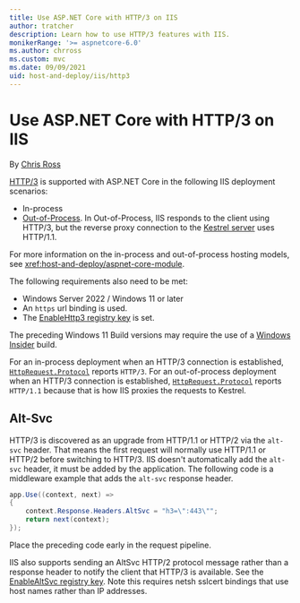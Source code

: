 ```yaml
---
title: Use ASP.NET Core with HTTP/3 on IIS
author: tratcher
description: Learn how to use HTTP/3 features with IIS.
monikerRange: '>= aspnetcore-6.0'
ms.author: chrross
ms.custom: mvc
ms.date: 09/09/2021
uid: host-and-deploy/iis/http3
---
```


# Use ASP.NET Core with HTTP/3 on IIS

By [Chris Ross](https://github.com/tratcher)

[HTTP/3](https://quicwg.org/base-drafts/draft-ietf-quic-http.html) is supported with ASP.NET Core in the following IIS deployment scenarios:

* In-process
* [Out-of-Process](xref:host-and-deploy/iis/index#out-of-process-hosting-model). In Out-of-Process, IIS responds to the client using HTTP/3, but the reverse proxy connection to the [Kestrel server](xref:fundamentals/servers/kestrel) uses HTTP/1.1.

For more information on the in-process and out-of-process hosting models, see <xref:host-and-deploy/aspnet-core-module>.

The following requirements also need to be met: 

* Windows Server 2022 / Windows 11 or later
* An `https` url binding is used.
* The [EnableHttp3 registry key](https://techcommunity.microsoft.com/t5/networking-blog/enabling-http-3-support-on-windows-server-2022/ba-p/2676880) is set.

The preceding Windows 11 Build versions may require the use of a [Windows Insider](https://insider.windows.com) build.

For an in-process deployment when an HTTP/3 connection is established, [`HttpRequest.Protocol`](xref:Microsoft.AspNetCore.Http.HttpRequest.Protocol*) reports `HTTP/3`. For an out-of-process deployment when an HTTP/3 connection is established, [`HttpRequest.Protocol`](xref:Microsoft.AspNetCore.Http.HttpRequest.Protocol*) reports `HTTP/1.1` because that is how IIS proxies the requests to Kestrel.

## Alt-Svc

HTTP/3 is discovered as an upgrade from HTTP/1.1 or HTTP/2 via the `alt-svc` header. That means the first request will normally use HTTP/1.1 or HTTP/2 before switching to HTTP/3. IIS doesn't automatically add the `alt-svc` header, it must be added by the application. The following code is a middleware example that adds the `alt-svc` response header.

```C#
app.Use((context, next) =>
{
    context.Response.Headers.AltSvc = "h3=\":443\"";
    return next(context);
});
```

Place the preceding code early in the request pipeline.

IIS also supports sending an AltSvc HTTP/2 protocol message rather than a response header to notify the client that HTTP/3 is available. See the [EnableAltSvc registry key](https://techcommunity.microsoft.com/t5/networking-blog/enabling-http-3-support-on-windows-server-2022/ba-p/2676880). Note this requires netsh sslcert bindings that use host names rather than IP addresses.
